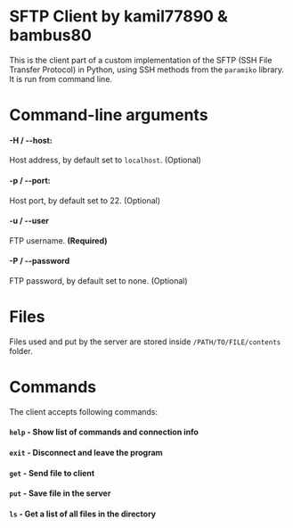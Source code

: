 # SFTP Client by kamil77890 & bambus80

This is the client part of a custom implementation of the SFTP (SSH File Transfer Protocol) in Python, using SSH methods from the `paramiko` library. It is run from command line.

# Command-line arguments

#### -H / --host:

Host address, by default set to `localhost`. (Optional)

#### -p / --port:

Host port, by default set to 22. (Optional)

#### -u / --user

FTP username. **(Required)**

#### -P / --password

FTP password, by default set to none. (Optional)

# Files

Files used and put by the server are stored inside `/PATH/TO/FILE/contents` folder.

# Commands

The client accepts following commands:

#### `help` - Show list of commands and connection info

#### `exit` - Disconnect and leave the program

#### `get` - Send file to client

#### `put` - Save file in the server

#### `ls` - Get a list of all files in the directory